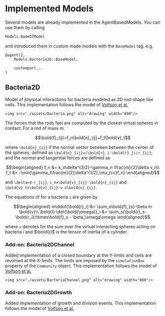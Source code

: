 # Implemented Models

Several models are already implemented in the AgentBasedModels. You can use them by calling

```julia
Models.NameOfModel
```

and introduced them in custom made models with the `BaseModel` tag. e.g.

```
@agent(2,
    Models.Bacteria2D::BaseModel,

    custompart...
)
```

## Bacteria2D

Model of physical interactions for bacteria modeled as 2D rod-shape like cells.
This implementation follows the model of [Volfson et al.](https://www.pnas.org/content/105/40/15346)

```@raw html
<img src="./assets/Bacteria.png" alt="drawing" width="800"/>
```

The forces that the rods feel are computed by the closest virtual spheres in contact. For a rod of mass $m$.

```math
\bold{f}_{ij}=f_n\bold{n}_{ij}+f_t\bold{v}_t
```

where ``\bold{n}_{ij}`` if the normal vector between between the center of the spheres, defined as ``\bold{n}_{ij}=(\bold{r}_i-\bold{r}_j)/r_{ij}``; and the normal and tangential forces are defined as

```math
\begin{aligned}
f_n &= k_n\delta^{3/2}-\gamma_n \frac{m}{2}\delta v_n\\
f_t &= -\min(\gamma_t\frac{m}{2}\delta^{1/2},\mu_{cc}f_n)
\end{aligned}
```

and ``\delta=d-r_{ij}``, ``v_n=\bold{v}_{ij}·\bold{n}_{ij}`` and ``\bold{v}_t=\bold{v}_{ij}-v_n\bold{n}_{ij}``.

The equations of for a bacteria ``i`` are given by

```math
\begin{aligned}
m\ddot{\bold{r}_i} &= \sum_s\bold{f}_{s}-\beta m \bold{v}\\
\bold{I}·\dot{\bold{\omega}}_i &= \sum_s(\bold{r}_s-\bold{r_i})\times\bold{f}_s - \beta_\omega\omega
\end{aligned}
```

where ``s`` denotes for the sum over the virtual interacting spheres acting on bacteria $i$ and $\bold{i}$ is the tensor of inertia of a cylinder.

### Add-on: Bacteria2DChannel

Added implementation of a closed boundary at the Y-limits and cells are revomed at the X-limits. The limits are imposed by the `simulationBox` property of the `Community` object. This implementation follows the model of [Volfson et al.](https://www.pnas.org/content/105/40/15346)

```@raw html
<img src="./assets/BacteriaChannel.png" alt="drawing" width="800"/>
```

### Add-on: Bacteria2DGrowth

Added implementation of growth and division events. This implementation follows the model of [Volfson et al.](https://www.pnas.org/content/105/40/15346)